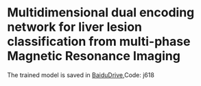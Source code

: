 # Multidimensional dual encoding network for liver lesion classification from multi-phase Magnetic Resonance Imaging

The trained model is saved in [BaiduDrive](https://pan.baidu.com/s/133-vN3GiBdv0A8v7Z_edDA?pwd=j618),Code: j618

